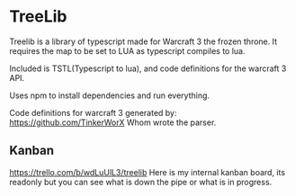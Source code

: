 # TreeLib

Treelib is a library of typescript made for Warcraft 3 the frozen throne.
It requires the map to be set to LUA as typescript compiles to lua.

Included is TSTL(Typescript to lua), and code definitions for the warcraft 3 API.

Uses npm to install dependencies and run everything.

Code definitions for warcraft 3 generated by:
https://github.com/TinkerWorX
Whom wrote the parser.

## Kanban
https://trello.com/b/wdLuUlL3/treelib
Here is my internal kanban board, its readonly but you can see what is down the pipe or what is in progress.
